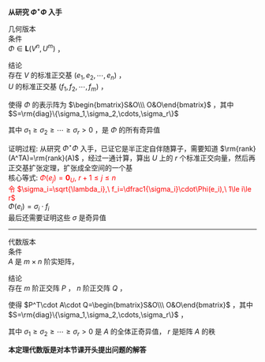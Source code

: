**从研究 $\Phi^\star\Phi$ 入手**  
  
几何版本  
条件  
$\Phi\in\mathbf{L}(V^n,U^m)$ ，  
  
结论  
存在 $V$ 的标准正交基 $(e_1,e_2,\cdots,e_n)$ ，  
$U$ 的标准正交基 $(f_1,f_2,\cdots,f_m)$ ，  
  
使得 $\Phi$ 的表示阵为 $\begin{bmatrix}S&O\\\ O&O\end{bmatrix}$ ，其中 $S=\rm{diag}\{\sigma_1,\sigma_2,\cdots,\sigma_r\}$  
  
其中 $\sigma_1\geq\sigma_2\geq\cdots\geq\sigma_r>0$ ，是 $\Phi$ 的所有奇异值  
  
证明过程: 从研究 $\Phi^\star\Phi$ 入手，已证它是半正定自伴随算子，需要知道 $\rm{rank}(A^TA)=\rm{rank}(A)$ ，经过一通计算，算出 $U$ 上的 $r$ 个标准正交向量，然后再正交基扩张定理，扩张成全空间的一个基  
核心等式: <font color=red> $\Phi(e_j)=\mathbf0_U,\ r+1\le j\le n$ </font>  
<font color=red>令 $\sigma_i=\sqrt{\lambda_i},\ f_i=\dfrac1{\sigma_i}\cdot\Phi(e_i),\ 1\le i\le r$ </font>  
$\Phi(e_i)=\sigma_i\cdot f_i$  
最后还需要证明这些 $\sigma$ 是奇异值  
  
---  
  
代数版本  
条件  
$A$ 是 $m\times n$ 阶实矩阵，  
  
结论  
存在 $m$ 阶正交阵 $P$ ， $n$ 阶正交阵 $Q$ ，  
  
使得 $P^T\cdot A\cdot Q=\begin{bmatrix}S&O\\\ O&O\end{bmatrix}$ ，其中 $S=\rm{diag}\{\sigma_1,\sigma_2,\cdots,\sigma_r\}$ ，  
  
其中 $\sigma_1\geq\sigma_2\geq\cdots\geq\sigma_r>0$ 是 $A$ 的全体正奇异值， $r$ 是矩阵 $A$ 的秩  
  
**本定理代数版是对本节课开头提出问题的解答**  
